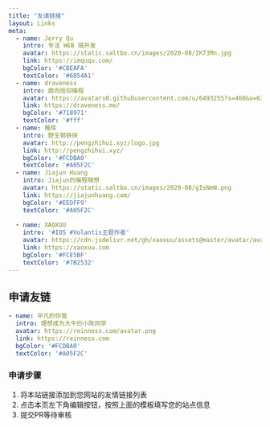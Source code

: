 ```yaml
---
title: "友请链接"
layout: Links
meta: 
  - name: Jerry Qu
    intro: 专注 WEB 端开发
    avatar: https://static.saltbo.cn/images/2020-08/IK73Mn.jpg
    link: https://imququ.com/
    bgColor: '#CBEAFA'
    textColor: '#6854A1'
  - name: draveness
    intro: 面向信仰编程
    avatar: https://avatars0.githubusercontent.com/u/6493255?s=460&u=63f81c96cc52db210f104df233899342b280a2e2&v=4
    link: https://draveness.me/
    bgColor: '#718971'
    textColor: '#fff'
  - name: 稚晖
    intro: 野生钢铁侠
    avatar: http://pengzhihui.xyz/logo.jpg
    link: http://pengzhihui.xyz/
    bgColor: '#FCDBA0'
    textColor: '#A05F2C'
  - name: Jiajun Huang
    intro: Jiajun的编程随想
    avatar: https://static.saltbo.cn/images/2020-08/gIsNmN.png
    link: https://jiajunhuang.com/
    bgColor: '#EEDFF9'
    textColor: '#A05F2C'
    
  - name: XAOXUU
    intro: '#IOS #Volantis主题作者'
    avatar: https://cdn.jsdelivr.net/gh/xaoxuu/assets@master/avatar/avatar.png
    link: https://xaoxuu.com
    bgColor: '#FCE5BF'
    textColor: '#7B2532'
---
```


## 申请友链

```yaml
- name: 平凡的你我
  intro: 理想成为大牛的小陈同学
  avatar: https://reinness.com/avatar.png
  link: https://reinness.com
  bgColor: '#FCDBA0'
  textColor: '#A05F2C'
```

### 申请步骤

1. 将本站链接添加到您网站的友情链接列表
2. 点击本页左下角编辑按钮，按照上面的模板填写您的站点信息
3. 提交PR等待审核

